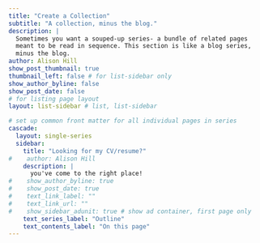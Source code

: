 ```yaml
---
title: "Create a Collection"
subtitle: "A collection, minus the blog."
description: |
  Sometimes you want a souped-up series- a bundle of related pages 
  meant to be read in sequence. This section is like a blog series, 
  minus the blog.
author: Alison Hill
show_post_thumbnail: true
thumbnail_left: false # for list-sidebar only
show_author_byline: false
show_post_date: false
# for listing page layout
layout: list-sidebar # list, list-sidebar

# set up common front matter for all individual pages in series
cascade:
  layout: single-series 
  sidebar:
    title: "Looking for my CV/resume?"
#    author: Alison Hill
    description: |
      you've come to the right place!
#    show_author_byline: true
#    show_post_date: true
#    text_link_label: ""
#    text_link_url: ""
#    show_sidebar_adunit: true # show ad container, first page only
    text_series_label: "Outline" 
    text_contents_label: "On this page" 
---
```


